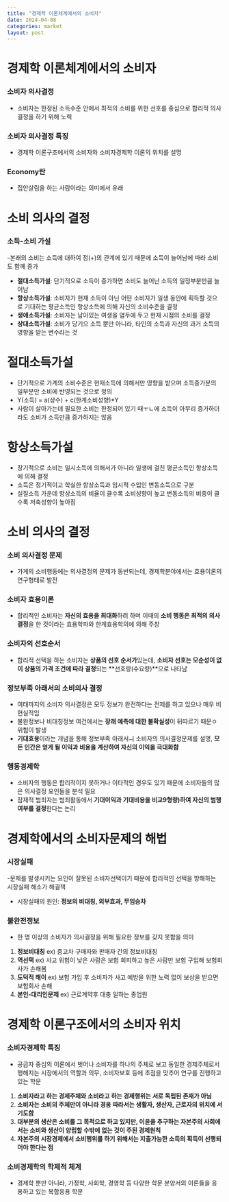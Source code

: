 ```yaml
---
title: "경제학 이론체계에서의 소비자"
date: 2024-04-08
categories: market
layout: post
---
```

# 경제학 이론체계에서의 소비자

### 소비자 의사결정
- 소비자는 한정된 소득수준 안에서 최적의 소비를 위한 선호를 중심으로 합리적 의사결정을 하기 위해 노력

### 소비자 의사결정 특징
- 경제학 이론구조에서의 소비자와 소비자경제학 이론의 위치를 설명

### Economy란
- 집안살림을 하는 사람이라는 의미에서 유래

# 소비 의사의 결정

### 소득-소비 가설
-본래의 소비는 소득에 대하여 정(+)의 관계에 있기 때문에 소득이 늘어남에 따라 소비도 함께 증가
- **절대소득가설**: 단기적으로 소득이 증가하면 소비도 늘어난 소득의 일정부분만큼 늘어남
- **항상소득가설**: 소비자가 현재 소득이 아닌 어떤 소비자가 일생 동안에 획득할 것으로 기대하는 평균소득인 항상소득에 의해 자신의 소비수준을 결정
- **생애소득가설**: 소비자는 남아있는 여생을 염두에 두고 현재 시점의 소비를 결정
- **상대소득가설**: 소비가 당기으 소득 뿐만 아니라, 타인의 소득과 자신의 과거 소득의 영향을 받는 변수라는 것

# 절대소득가설
- 단기적으로 가계의 소비수준은 현재소득에 의해서만 영향을 받으며 소득증가분의 일부분만 소비에 반영되는 것으로 정의 
- Y(소득) = a(상수) + c(한계소비성향)*Y
- 사람이 살아가는데 필요한 소비는 한정되어 있기 때ㅜㄴ에 소득이 아무리 증가하더라도 소비가 소득만큼 증가하지는 않음

# 항상소득가설
- 장기적으로 소비는 일시소득에 의해서가 아니라 일생에 걸친 평균소득인 항상소득에 의해 결정
- 소득은 정기적이고 학실한 항상소득과 임시적 수입인 변동소득으로 구분
- 실질소득 가운데 항상소득의 비율이 클수록 소비성향이 높고 변동소득의 비중이 클수록 저축성향이 높아짐

# 소비 의사의 결정

### 소비 의사결정 문제
- 가계의 소비행동에는 의사결정의 문제가 동반되는데, 경제학분야에서는 효용이론의 연구형태로 발전

### 소비자 효용이론
- 합리적인 소비자는 **자신의 효용을 최대화**하려 하며 이때의 **소비 행동은 최적의 의사결정**을 한 것이라는 효용학파와 한계효용학의에 의해 주창

### 소비자의 선호순서
- 합리적 선택을 하는 소비자는 **상품의 선호 순서가**있는데, **소비자 선호는 모순성이 없이 상품의 가격 조건에 따라 결정**되는 **선호량(수요량)**으로 나타남

### 정보부족 아래서의 소비의사 결정
- 여태까지의 소비자 의사결정은 모두 정보가 완전하다는 전제를 하고 있으나 매우 비현실적임
- 불완정보나 비대칭정보 여건에서는 **장래 예측에 대한 불확실성**이 뒤따르기 때문ㅇ 위험이 발생
- **기대효용**이라는 개념을 통해 정보부족 아래서ㅢ 소비자의 의사결정문제를 설명, **모든 인간은 얻게 될 이익과 비용을 계산하여 자신의 이익을 극대화함**

### 행동경제학
- 소비자의 행동은 합리적이지 못하거나 이타적인 경우도 있기 때문에 소비자들의 많은 의사결정 요인들을 분석 필요
- 잠재적 범죄자는 범죄활동에서 **기대이익과 기대비용을 비교9형량)하여 자신의 범행여부를 결정**한다는 논리

# 경제학에서의 소비자문제의 해법

### 시장실패
-문제를 발생시키는 요인이 잘못된 소비자선택이기 때문에 합리적인 선택을 방해하는 시장실패 해소가 해결책
- 시장실패의 원인: **정보의 비대칭, 외부효과, 무임승차**

### 불완전정보
- 한 명 이상의 소비자가 의사결정을 위해 필요한 정보를 갖지 못함을 의미
1. **정보비대칭** ex) 중고차 구매자와 판매자 간의 정보비대칭
2. **역선택**   ex) 사고 위험이 낮은 사람은 보험 회피하고 높은 사람만 보험 구입해 보험회사가 손해봄
3. **도덕적 해이**  ex) 보험 가입 후 소비자가 사고 예방을 위한 노력 없이 보상을 받으면 보험회사 손해
4. **본인-대리인문제**  ex) 근로계약후 대충 일하는 종업원

# 경제학 이론구조에서의 소비자 위치

### 소비자경제학 특징
- 공급자 중심의 이론에서 벗어나 소비자를 하나의 주체로 보고 동일한 경제주체로서 행해지는 시장에서의 역할과 의무, 소비자보호 등에 초점을 맞추어 연구를 진행하고 있는 학문
1. **소비자라고 하는 경제주체와 소비라고 하는 경제행위는 서로 독립된 존재가 아님**
2. **소비자는 소비의 주체만이 아니라 경웅 따라서는 생활자, 생산자, 근로자의 위치에 서기도함**
3. **대부분의 생산은 소비를 그 목적으로 하고 있지만, 이윤을 추구하는 자본주의 사회에서는 소비와 생산이 양립할 수밖에 없는 것이 주된 경제원칙**
4. **자본주의 시장경제에서 소비행위를 하기 위해서는 지출가능한 소득의 획득이 선행되어야 한다는 점**

### 소비경제학의 학제적 체계
- 경제학 뿐만 아니라, 가정학, 사회학, 경영학 등 다양한 학문 분양서의 이론들을 응용하고 있는 복합응용 학문
